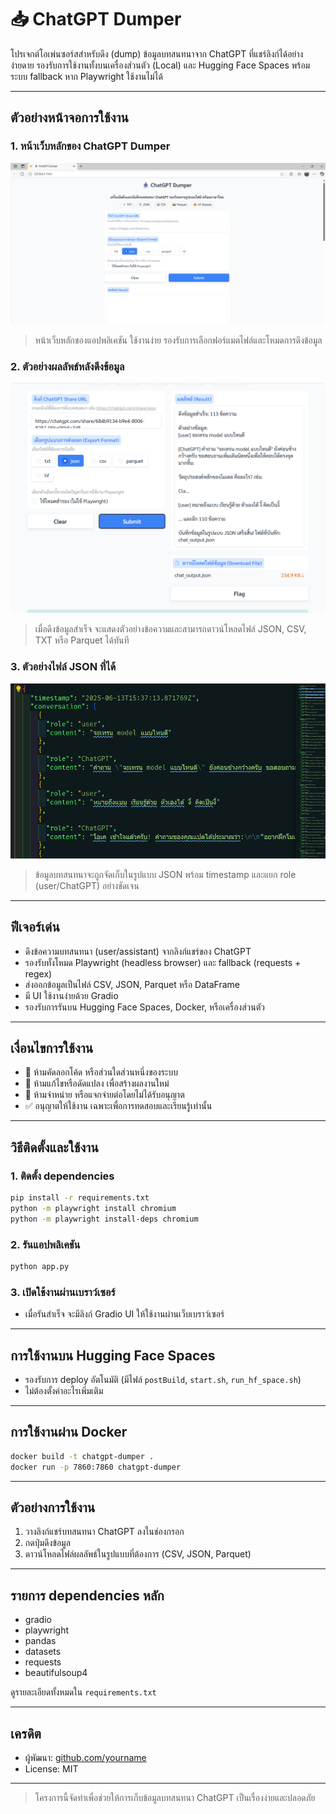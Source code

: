 # 📥 ChatGPT Dumper

โปรเจกต์โอเพ่นซอร์สสำหรับดึง (dump) ข้อมูลบทสนทนาจาก ChatGPT ที่แชร์ลิงก์ได้อย่างง่ายดาย รองรับการใช้งานทั้งบนเครื่องส่วนตัว (Local) และ Hugging Face Spaces พร้อมระบบ fallback หาก Playwright ใช้งานไม่ได้

---

## ตัวอย่างหน้าจอการใช้งาน

### 1. หน้าเว็บหลักของ ChatGPT Dumper

![หน้าเว็บหลัก](assets/image1.png)

> หน้าเว็บหลักของแอปพลิเคชัน ใช้งานง่าย รองรับการเลือกฟอร์แมตไฟล์และโหมดการดึงข้อมูล

### 2. ตัวอย่างผลลัพธ์หลังดึงข้อมูล

![ผลลัพธ์การดึงข้อมูล](assets/image2.png)

> เมื่อดึงข้อมูลสำเร็จ จะแสดงตัวอย่างข้อความและสามารถดาวน์โหลดไฟล์ JSON, CSV, TXT หรือ Parquet ได้ทันที

### 3. ตัวอย่างไฟล์ JSON ที่ได้

![ตัวอย่างไฟล์ JSON](assets/image3.png)

> ข้อมูลบทสนทนาจะถูกจัดเก็บในรูปแบบ JSON พร้อม timestamp และแยก role (user/ChatGPT) อย่างชัดเจน

---

## ฟีเจอร์เด่น

- ดึงข้อความบทสนทนา (user/assistant) จากลิงก์แชร์ของ ChatGPT
- รองรับทั้งโหมด Playwright (headless browser) และ fallback (requests + regex)
- ส่งออกข้อมูลเป็นไฟล์ CSV, JSON, Parquet หรือ DataFrame
- มี UI ใช้งานง่ายด้วย Gradio
- รองรับการรันบน Hugging Face Spaces, Docker, หรือเครื่องส่วนตัว

---

## เงื่อนไขการใช้งาน

<ul>
  <li>🚫 ห้ามคัดลอกโค้ด หรือส่วนใดส่วนหนึ่งของระบบ</li>
  <li>🚫 ห้ามแก้ไขหรือดัดแปลง เพื่อสร้างผลงานใหม่</li>
  <li>🚫 ห้ามจำหน่าย หรือแจกจ่ายต่อโดยไม่ได้รับอนุญาต</li>
  <li>✅ อนุญาตให้ใช้งาน เฉพาะเพื่อการทดสอบและเรียนรู้เท่านั้น</li>
</ul>

---

## วิธีติดตั้งและใช้งาน

### 1. ติดตั้ง dependencies

```bash
pip install -r requirements.txt
python -m playwright install chromium
python -m playwright install-deps chromium
```

### 2. รันแอปพลิเคชัน

```bash
python app.py
```

### 3. เปิดใช้งานผ่านเบราว์เซอร์

- เมื่อรันสำเร็จ จะมีลิงก์ Gradio UI ให้ใช้งานผ่านเว็บเบราว์เซอร์

---

## การใช้งานบน Hugging Face Spaces

- รองรับการ deploy อัตโนมัติ (มีไฟล์ `postBuild`, `start.sh`, `run_hf_space.sh`)
- ไม่ต้องตั้งค่าอะไรเพิ่มเติม

---

## การใช้งานผ่าน Docker

```bash
docker build -t chatgpt-dumper .
docker run -p 7860:7860 chatgpt-dumper
```

---

## ตัวอย่างการใช้งาน

1. วางลิงก์แชร์บทสนทนา ChatGPT ลงในช่องกรอก
2. กดปุ่มดึงข้อมูล
3. ดาวน์โหลดไฟล์ผลลัพธ์ในรูปแบบที่ต้องการ (CSV, JSON, Parquet)

---

## รายการ dependencies หลัก

- gradio
- playwright
- pandas
- datasets
- requests
- beautifulsoup4

ดูรายละเอียดทั้งหมดใน `requirements.txt`

---

## เครดิต

- ผู้พัฒนา: [github.com/yourname](https://github.com/yourname)
- License: MIT

---

> โครงการนี้จัดทำเพื่อช่วยให้การเก็บข้อมูลบทสนทนา ChatGPT เป็นเรื่องง่ายและปลอดภัย